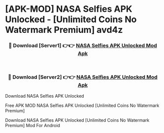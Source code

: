 # [APK-MOD] NASA Selfies APK Unlocked - [Unlimited Coins No Watermark Premium] avd4z



<div align="center">
<h3>🔴 Download [Server1] 👉👉 <a href="https://momento.my/?title=NASA_Selfies_APK_Unlocked">NASA Selfies APK Unlocked Mod Apk</a></h3><br>

<h3>🔴 Download [Server2] 👉👉 <a href="https://momento.my/?title=NASA_Selfies_APK_Unlocked">NASA Selfies APK Unlocked Mod Apk</a></h3>
</div>



Download NASA Selfies APK Unlocked 

Free APK MOD NASA Selfies APK Unlocked [Unlimited Coins No Watermark Premium]

Download NASA Selfies APK Unlocked [Unlimited Coins No Watermark Premium] Mod For Android
